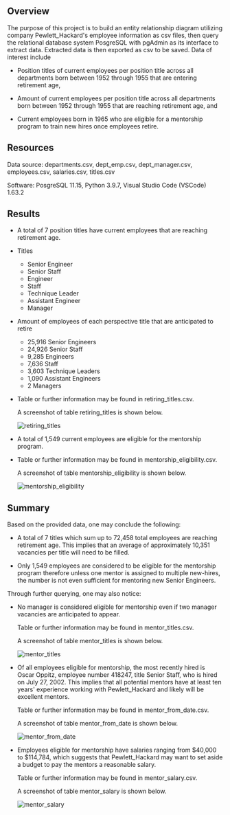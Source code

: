 <!-- Overview of the analysis: Explain the purpose of this analysis.-->
## Overview
The purpose of this project is to build an entity relationship diagram utilizing company Pewlett_Hackard's employee information as csv files, then query the relational database system PosgreSQL with pgAdmin as its interface to extract data. Extracted data is then exported as csv to be saved. Data of interest include

- Position titles of current employees per position title across all departments born between 1952 through 1955 that are entering retirement age,

- Amount of current employees per position title across all departments born between 1952 through 1955 that are reaching retirement age, and

- Current employees born in 1965 who are eligible for a mentorship program to train new hires once employees retire.

## Resources
Data source: departments.csv, dept_emp.csv, dept_manager.csv, employees.csv, salaries.csv, titles.csv

Software: PosgreSQL 11.15, Python 3.9.7, Visual Studio Code (VSCode) 1.63.2

<!-- Results: Provide a bulleted list with four major points from the two analysis deliverables. Use images as support where needed.-->
## Results
- A total of 7 position titles have current employees that are reaching retirement age.

- Titles
    - Senior Engineer
    - Senior Staff
    - Engineer
    - Staff
    - Technique Leader
    - Assistant Engineer
    - Manager

- Amount of employees of each perspective title that are anticipated to retire
    - 25,916 Senior Engineers
    - 24,926 Senior Staff
    - 9,285 Engineers
    - 7,636 Staff
    - 3,603 Technique Leaders
    - 1,090 Assistant Engineers
    - 2 Managers

- Table or further information may be found in retiring_titles.csv.

    A screenshot of table retiring_titles is shown below.
    
    ![retiring_titles](https://user-images.githubusercontent.com/96349090/155700975-0d2b0483-545c-4159-a3f1-25e9d07f12a5.png)


- A total of 1,549 current employees are eligible for the mentorship program.

- Table or further information may be found in mentorship_eligibility.csv.
  
    A screenshot of table mentorship_eligibility is shown below.
    
    ![mentorship_eligibility](https://user-images.githubusercontent.com/96349090/155701062-9ee47992-45f8-4c86-80d9-e138107fbafc.png)


<!-- Summary: Provide high-level responses to the following questions, then provide two additional queries or tables that may provide more insight into the upcoming "silver tsunami."
    - How many roles will need to be filled as the "silver tsunami" begins to make an impact?
    - Are there enough qualified, retirement-ready employees in the departments to mentor the next generation of Pewlett Hackard employees?-->
## Summary
Based on the provided data, one may conclude the following:

- A total of 7 titles which sum up to 72,458 total employees are reaching retirement age. This implies that an average of approximately 10,351 vacancies per title will need to be filled.

- Only 1,549 employees are considered to be eligible for the mentorship program therefore unless one mentor is assigned to multiple new-hires, the number is not even sufficient for mentoring new Senior Engineers.

Through further querying, one may also notice:
- No manager is considered eligible for mentorship even if two manager vacancies are anticipated to appear.

    Table or further information may be found in mentor_titles.csv.
    
    A screenshot of table mentor_titles is shown below.
    
    ![mentor_titles](https://user-images.githubusercontent.com/96349090/155701162-d07a8bd6-6966-4aee-acb1-b23e183ed8eb.png)


- Of all employees eligible for mentorship, the most recently hired is Oscar Oppitz, employee number 418247, title Senior Staff, who is hired on July 27, 2002. This implies that all potential mentors have at least ten years' experience working with Pewlett_Hackard and likely will be excellent mentors.

    Table or further information may be found in mentor_from_date.csv.
    
    A screenshot of table mentor_from_date is shown below.
    
    ![mentor_from_date](https://user-images.githubusercontent.com/96349090/155701299-3747615e-8b7b-4e2b-acda-c08c4aeae8fe.png)


- Employees eligible for mentorship have salaries ranging from $40,000 to $114,784, which suggests that Pewlett_Hackard may want to set aside a budget to pay the mentors a reasonable salary.

    Table or further information may be found in mentor_salary.csv.
    
    A screenshot of table mentor_salary is shown below.
    
    ![mentor_salary](https://user-images.githubusercontent.com/96349090/155701344-27021dc4-0983-4831-b722-d5ccc740c375.png)
